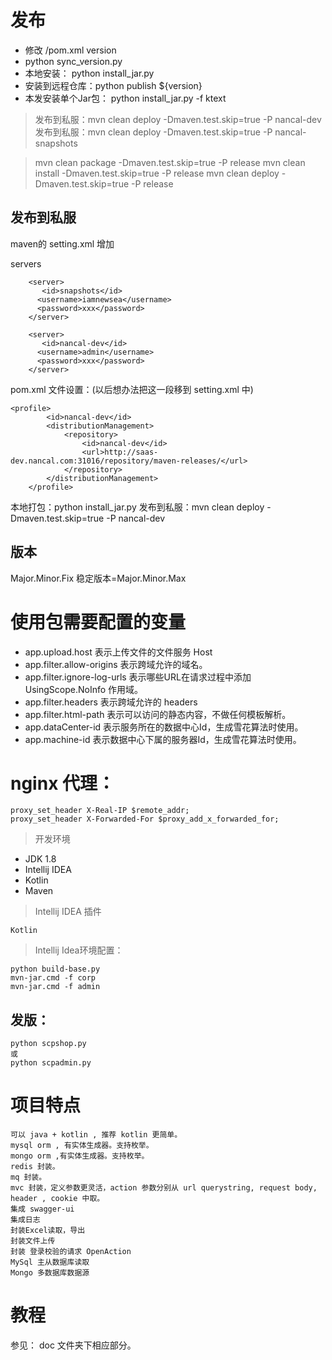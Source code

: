 
# 发布

- 修改 /pom.xml version
- python sync_version.py
- 本地安装： python install_jar.py  
- 安装到远程仓库：python publish ${version}
- 本发安装单个Jar包： python install_jar.py -f ktext

> 发布到私服：mvn clean deploy -Dmaven.test.skip=true -P nancal-dev
> 发布到私服：mvn clean deploy -Dmaven.test.skip=true -P nancal-snapshots

> mvn clean package -Dmaven.test.skip=true  -P release
> mvn clean install -Dmaven.test.skip=true  -P release
> mvn clean deploy -Dmaven.test.skip=true -P release

## 发布到私服
maven的 setting.xml 增加

servers
```
    <server>
       <id>snapshots</id>
      <username>iamnewsea</username>
      <password>xxx</password>
    </server>
	
	<server>
       <id>nancal-dev</id>
      <username>admin</username>
      <password>xxx</password>
    </server>
```



pom.xml 文件设置：(以后想办法把这一段移到 setting.xml 中)
```
<profile>
		<id>nancal-dev</id>
		<distributionManagement>
			<repository>
				<id>nancal-dev</id>
				<url>http://saas-dev.nancal.com:31016/repository/maven-releases/</url>
			</repository>
		</distributionManagement>
	</profile>
```

本地打包：python install_jar.py
发布到私服：mvn clean deploy -Dmaven.test.skip=true -P nancal-dev

## 版本

Major.Minor.Fix
稳定版本=Major.Minor.Max


# 使用包需要配置的变量

- app.upload.host 表示上传文件的文件服务 Host
- app.filter.allow-origins 表示跨域允许的域名。
- app.filter.ignore-log-urls 表示哪些URL在请求过程中添加 UsingScope.NoInfo 作用域。
- app.filter.headers 表示跨域允许的 headers
- app.filter.html-path 表示可以访问的静态内容，不做任何模板解析。
- app.dataCenter-id 表示服务所在的数据中心Id，生成雪花算法时使用。
- app.machine-id 表示数据中心下属的服务器Id，生成雪花算法时使用。

# nginx 代理：

```
proxy_set_header X-Real-IP $remote_addr;
proxy_set_header X-Forwarded-For $proxy_add_x_forwarded_for;
```



>开发环境

- JDK 1.8
- Intellij IDEA
- Kotlin
- Maven

>Intellij IDEA 插件
    
    Kotlin
    
>Intellij Idea环境配置：
    
    python build-base.py
    mvn-jar.cmd -f corp
    mvn-jar.cmd -f admin
 
## 发版：
    
    python scpshop.py
    或
    python scpadmin.py
 
# 项目特点

    可以 java + kotlin , 推荐 kotlin 更简单。
    mysql orm , 有实体生成器。支持枚举。
    mongo orm ,有实体生成器。支持枚举。
    redis 封装。
    mq 封装。
    mvc 封装，定义参数更灵活，action 参数分别从 url querystring, request body, header , cookie 中取。
    集成 swagger-ui
    集成日志
    封装Excel读取，导出
    封装文件上传
    封装 登录校验的请求 OpenAction
    MySql 主从数据库读取
    Mongo 多数据库数据源
    
# 教程

参见： doc 文件夹下相应部分。



